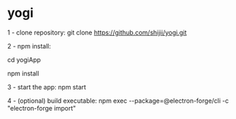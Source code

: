 # yogi

1 - clone repository:
  git clone https://github.com/shijii/yogi.git
  
2 - npm install:
 
  cd yogiApp
 
  npm install
  
3 - start the app:
  npm start
  
4 - (optional) build executable:
  npm exec --package=@electron-forge/cli -c "electron-forge import"
